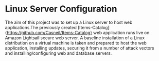 # Linux Server Configuration


The aim of this project was to set up a Linux server to host web applications.The previously created [Items-Catalog]{https://github.com/Casneil/Items-Catalog} web application runs live on Amazon Lightsail secure web server. A baseline installation of a Linux distribution on a virtual machine is taken and prepared to host the web application, installing updates, securing it from a number of attack vectors and installing/configuring web and database servers.
